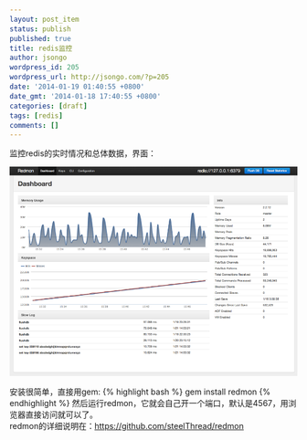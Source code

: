 ```yaml
---
layout: post_item
status: publish
published: true
title: redis监控
author: jsongo
wordpress_id: 205
wordpress_url: http://jsongo.com/?p=205
date: '2014-01-19 01:40:55 +0800'
date_gmt: '2014-01-18 17:40:55 +0800'
categories: [draft]
tags: [redis]
comments: []
---
```

监控redis的实时情况和总体数据，界面： 

![](/img/201401/redmon.png)

安装很简单，直接用gem: 
{% highlight bash %}
gem install redmon
{% endhighlight %}
然后运行redmon，它就会自己开一个端口，默认是4567，用浏览器直接访问就可以了。  
redmon的详细说明在：https://github.com/steelThread/redmon 
